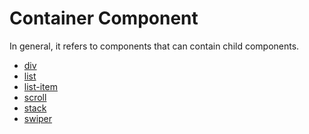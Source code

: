 <!-- 源地址: https://iot.mi.com/vela/quickapp/en/components/container/ -->

# Container Component

In general, it refers to components that can contain child components.

  * [div](</vela/quickapp/en/components/container/div.html>)
  * [list](</vela/quickapp/en/components/container/list.html>)
  * [list-item](</vela/quickapp/en/components/container/list-item.html>)
  * [scroll](</vela/quickapp/en/components/container/scroll.html>)
  * [stack](</vela/quickapp/en/components/container/stack.html>)
  * [swiper](</vela/quickapp/en/components/container/swiper.html>)

